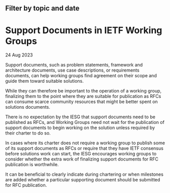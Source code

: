 Filter by topic and date
------------------------

Support Documents in IETF Working Groups
========================================

24 Aug 2023

Support documents, such as problem statements, framework and architecture documents, use case descriptions, or requirements documents, can help working groups find agreement on their scope and guide them toward suitable solutions.

While they can therefore be important to the operation of a working group, finalizing them to the point where they are suitable for publication as RFCs can consume scarce community resources that might be better spent on solutions documents. 

There is no expectation by the IESG that support documents need to be published as RFCs, and Working Groups need not wait for the publication of support documents to begin working on the solution unless required by their charter to do so.

In cases where its charter does not require a working group to publish some of its support documents as RFCs or require that they have IETF consensus before solutions work can start, the IESG encourages working groups to consider whether the extra work of finalizing support documents for RFC publication is worthwhile.

It can be beneficial to clearly indicate during chartering or when milestones are added whether a particular supporting document should be submitted for RFC publication.

